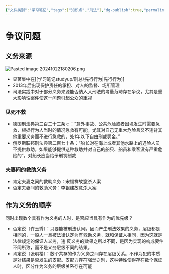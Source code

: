 ```yaml
---
{"文件类别":"学习笔记","tags":["知识点","刑法"],"dg-publish":true,"permalink":"/学习笔记studyup/刑总/不作为犯/","dgPassFrontmatter":true,"created":"2024-10-22T18:01:23.791+08:00","updated":"2024-10-23T12:05:28.566+08:00"}
---
```


# 争议问题
## 义务来源
![Pasted image 20241022180206.png](/img/user/%E8%BF%90%E8%A1%8C%E6%9D%82/%E9%99%84%E4%BB%B6/Pasted%20image%2020241022180206.png) 
- 显著集中在[[学习笔记studyup/刑总/先行行为\|先行行为]]
- 2013年后出现保护责任的承担、对人的监督、场所管理
- 司法实践中对于部分义务来源能否纳入入刑法的考量范畴存在争议，尤其是重大影响性案件使这一问题引起公众的重视
### 见死不救
- 德国刑法典第三百二十三条ｃ：“意外事故、公共危险或者困境发生时需要急救，根据行为人当时的情况急救有可能，尤其对自己无重大危险且又不违背其他重要义务而不进行急救的，处1年以下自由刑或罚金。”
- 俄罗斯联邦刑法典第二百七十条：“船长对在海上或者其他水路上的遇险人员不提供救助，如果能够提供这种救助并对自己的船只、船员和乘客没有严重危险的”，对船长应当给予刑罚制裁
### 夫妻间的救助义务
- 肯定夫妻之间的救助义务：宋福祥故意杀人案
- 否定夫妻间的救助义务：李银建故意杀人案
## 作为义务的顺序
同时出现数个具有作为义务的人时，是否应当具有作为的优先级？
- 否定说（许玉秀）：只要能被刑法认同，因而产生刑法效果的义务，层级都是相同的，一般人一旦被法律认定为有救助义务，就和保证人相同，因为这就是法律规定的保证人义务，违 反义务的效果之所以不同，是因为实现的构成要件不同所致，而不是义务层级不同的结果。
- 肯定说（张明楷）：数个共存的作为义务之间存在层级关系。不作为犯的本质是对结果是否发生的支配。支配力存在强弱之别，这种特性使得存在数个保证人时，区分作为义务的层级关系存在可能
